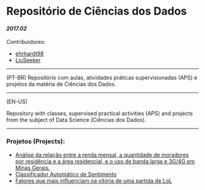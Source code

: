 # Repositório de Ciências dos Dados
#### *2017.02*

Contribuidores:
- [ehrhardt98](https://github.com/ehrhardt98)
- [LiuSeeker](https://github.com/LiuSeeker)

---

(PT-BR)
Repositório com aulas, atividades práticas supervisionadas (APS) e projetos da matéria de Ciências dos Dados.

---

(EN-US)

Repository with classes, supervised practical activities (APS) and projects from the subject of Data Science (Ciências dos Dados).

---

### Projetos (Projects):
- [Análise da relação entre a renda mensal, a quantidade de moradores por residência e a área residencial, e o uso de banda larga e 3G/4G em Minas Gerais.](https://github.com/LiuSeeker/CieDados/tree/master/Projeto%201)
- [Classificador Automático de Sentimento](https://github.com/LiuSeeker/CieDados/tree/master/Projeto2)
- [Fatores que mais influenciam na vitória de uma partida de LoL](https://github.com/LiuSeeker/CieDados/tree/master/Projeto%203)
